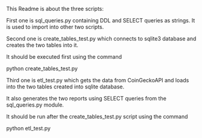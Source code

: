 This Readme is about the three scripts:

First one is sql_queries.py containing DDL and SELECT queries as strings. It is used to import into other two scripts.

Second one is create\_tables_test.py which connects to sqlite3 database and creates the two tables into it.

It should be executed first using the command

python create\_tables_test.py

Third one is etl_test.py which gets the data from CoinGeckoAPI and loads into the two tables created into sqlite database.

It also generates the two reports using SELECT queries from the sql_queries.py module.

It should be run after the create\_tables_test.py script using the command

python etl_test.py


